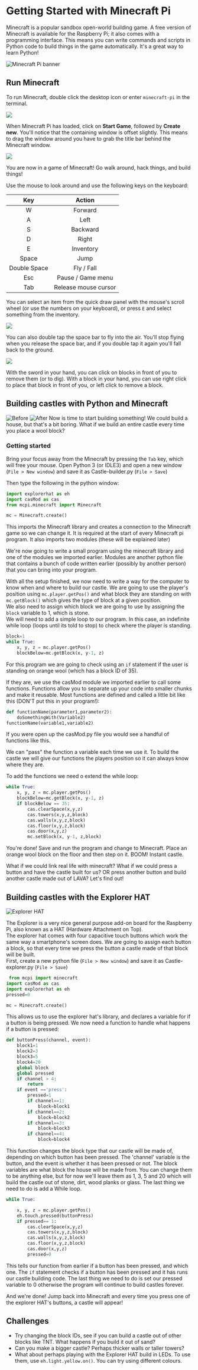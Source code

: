 # Getting Started with Minecraft Pi

Minecraft is a popular sandbox open-world building game. A free version of Minecraft is available for the Raspberry Pi; it also comes with a programming interface. This means you can write commands and scripts in Python code to build things in the game automatically. It's a great way to learn Python!

![Minecraft Pi banner](images/minecraft-pi-banner.png)

## Run Minecraft

To run Minecraft, double click the desktop icon or enter `minecraft-pi` in the terminal.

![](images/mcpi-start.png)

When Minecraft Pi has loaded, click on **Start Game**, followed by **Create new**. You'll notice that the containing window is offset slightly. This means to drag the window around you have to grab the title bar behind the Minecraft window.

![](images/mcpi-game.png)

You are now in a game of Minecraft! Go walk around, hack things, and build things!

Use the mouse to look around and use the following keys on the keyboard:

| Key          | Action               |
| :---:        | :-----:              |
| W            | Forward              |
| A            | Left                 |
| S            | Backward             |
| D            | Right                |
| E            | Inventory            |
| Space        | Jump                 |
| Double Space | Fly / Fall           |
| Esc          | Pause / Game menu    |
| Tab          | Release mouse cursor |

You can select an item from the quick draw panel with the mouse's scroll wheel (or use the numbers on your keyboard), or press `E` and select something from the inventory.

![](images/mcpi-inventory.png)

You can also double tap the space bar to fly into the air. You'll stop flying when you release the space bar, and if you double tap it again you'll fall back to the ground.

![](images/mcpi-flying.png)

With the sword in your hand, you can click on blocks in front of you to remove them (or to dig). With a block in your hand, you can use right click to place that block in front of you, or left click to remove a block.


## Building castles with Python and Minecraft
![Before](images/before.png)
![After](images/after.png)
Now is time to start building something! We could build a house, but that's a bit boring. What if we build an entire castle every time you place a wool block?

### Getting started

Bring your focus away from the Minecraft by pressing the `Tab` key, which will free your mouse. Open Python 3 (or IDLE3) and open a new window (`File > New window`) and save it as Castle-builder.py (`File > Save`)

Then type the following in the python window:
```python
import explorerhat as eh
import casMod as cas
from mcpi.minecraft import Minecraft

mc = Minecraft.create()
```
This imports the Minecraft library and creates a connection to the Minecraft game so we can change it. It is required at the start of every Minecraft pi program. It also imports two modules (these will be explained later)

We're now going to write a small program using the minecraft library and one of the modules we imported earlier. Modules are another python file that contains a bunch of code written earlier (possibly by another person) that you can bring into your program.

With all the setup finished, we now need to write a way for the computer to know when and where to build our castle. We are going to use the player's position using `mc.player.getPos()` and what block they are standing on with `mc.getBlock()` which gives the type of block at a given position.   
We also need to assign which block we are going to use by assigning the `block` variable to 1, which is stone.   
We will need to add a simple loop to our program. In this case, an indefinite while loop (loops until its told to stop) to check where the player is standing.   
```python
block=1
while True:
    x, y, z = mc.player.getPos()
    blockBelow=mc.getBlock(x, y-1, z)

```
For this program we are going to check using an `if` statement if the user is standing on orange wool (which has a block ID of 35).   

If they are, we use the casMod module we imported earlier to call some functions. Functions allow you to separate up your code into smaller chunks and make it reusable. Most functions are defined and called a little bit like this (DON'T put this in your program!):

```python
def functionName(parameter1,parameter2):   
    doSomethingWith(Variable2)
functionName(variable1,variable2)
```   
If you were open up the casMod.py file you would see a handful of functions like this.

We can "pass" the function a variable each time we use it. To build the castle we will give our functions the players position so it can always know where they are.

To add the functions we need o extend the while loop:
```python
while True:
    x, y, z = mc.player.getPos()
    blockBelow=mc.getBlock(x, y-1, z)
    if blockBelow == 35:
        cas.clearSpace(x,y,z)
        cas.towers(x,y,z,block)
        cas.walls(x,y,z,block)
        cas.floor(x,y,z,block)
        cas.door(x,y,z)
        mc.setBlock(x, y-1, z,block)
```
You're done! Save and run the program and change to Minecraft. Place an orange wool block on the floor and then step on it. BOOM! Instant castle.

What if we could link real life with minecraft? What if we could press a button and have the castle built for us? OR press another button and build another castle made out of LAVA? Let's find out!   

## Building castles with the Explorer HAT
![Explorer HAT](images/explorer-hat.png)

The Explorer is a very nice general purpose add-on board for the Raspberry Pi, also known as a HAT (Hardware Attachment on Top).   
The explorer hat comes with four capacitive touch buttons which work the same way a smartphone's screen does. We are going to assign each button a block, so that every time we press the button a castle made of that block will be built.    
First, create a new python file  (`File > New window`) and save it as Castle-explorer.py (`File > Save`)

```python
 from mcpi import minecraft
import casMod as cas
import explorerhat as eh
pressed=0

mc = Minecraft.create()
```
This allows us to use the explorer hat's library, and declares a variable for if a button is being pressed. We now need a function to handle what happens if a button is pressed:

```python
def buttonPress(channel, event):
    block1=1
    block2=3
    block3=5
    block4=20
    global block
    global pressed
    if channel > 4:
        return
    if event =='press':
        pressed=1
        if channel==1:
            block=block1           
        if channel==2:
            block=block2   
        if channel==3:
            block=block3
        if channel==4:
            block=block4
```
This function changes the block type that our castle will be made of, depending on which button has been pressed. The 'channel' variable is the button, and the event is whether it has been pressed or not. The block variables are what block the house will be made from. You can change them to be anything else, but for now we'll leave them as 1, 3, 5 and 20 which will build the castle out of stone, dirt, wood planks or glass.
The last thing we need to do is add a While loop.
```python
while True:

    x, y, z = mc.player.getPos()
    eh.touch.pressed(buttonPress)
    if pressed== 1:
        cas.clearSpace(x,y,z)
        cas.towers(x,y,z,block)
        cas.walls(x,y,z,block)
        cas.floor(x,y,z,block)
        cas.door(x,y,z)
        pressed=0

```
This tells our function from earlier if a button has been pressed, and which one. The `if` statement checks if a button has been pressed and it has runs our castle building code. The last thing we need to do is set our pressed variable to 0 otherwise the program will continue to build castles forever. 

And we're done! Jump back into Minecraft and every time you press one of the explorer HAT's buttons, a castle will appear!   

## Challenges
- Try changing the block IDs, see if you can build a castle out of other blocks like TNT. What happens if you build it out of sand?   
- Can you make a bigger castle? Perhaps thicker walls or taller towers?   
- What about perhaps playing with the Explorer HAT build in LEDs. To use them, use ```eh.light.yellow.on()```. You can try using different colours.
